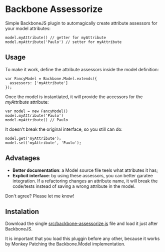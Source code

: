 # Backbone Assessorize #

Simple BackboneJS plugin to automagically create attribute assessors for your model attributes:

    model.myAttribute() // getter for myAttribute
    model.myAttribute('Paulo') // setter for myAttribute

## Usage ##

To make it work, define the attribute assessors inside the model definition:

    var FancyModel = Backbone.Model.extends({
      assessors: ['myAttribute']
    });

Once the model is instantiated, it will provide the accessors for the *myAttribute* attribute:

    var model = new FancyModel()
    model.myAttribute('Paulo')
    model.myAttribute() // Paulo

It doesn't break the original interface, so you still can do:

    model.get('myAttribute');
    model.set('myAttribute', 'Paulo');

## Advatages ##

- **Better documentation**: a Model source file teels what attributes it has;
- **Explicit interface**: by using these assessors, you can better garatee integration. If a refactoring changes an attribute name, it will break the code/tests instead of saving a wrong attribute in the model.

Don't agree? Please let me know!

## Instalation ##

Download the single [src/backbone-assessorize.js](https://raw.github.com/pirelenito/backbone-accessorize/master/src/backbone-accessorize.js) file and load it just after BackboneJS.

It is important that you load this pluggin before any other, because it works by Monkey Patching the Backbone.Model implementation.